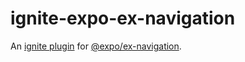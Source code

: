 # ignite-expo-ex-navigation

An [ignite plugin](https://github.com/infinitered/ignite) for [@expo/ex-navigation](https://github.com/expo/ex-navigation).

